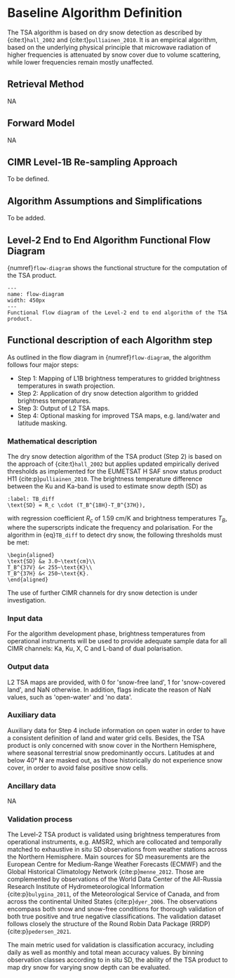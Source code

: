 # Baseline Algorithm Definition

The TSA algorithm is based on dry snow detection as described by {cite:t}`hall_2002` and {cite:t}`pulliainen_2010`. It is an empirical algorithm, based on the underlying physical principle that microwave radiation of higher frequencies is attenuated by snow cover due to volume scattering, while lower frequencies remain mostly unaffected.

## Retrieval Method

NA


## Forward Model

NA


## CIMR Level-1B Re-sampling Approach

To be defined.


## Algorithm Assumptions and Simplifications

To be added.


## Level-2 End to End Algorithm Functional Flow Diagram

{numref}`flow-diagram` shows the functional structure for the computation of the TSA product.

```{figure} ./figures/L2-algorithm.png
--- 
name: flow-diagram
width: 450px
---
Functional flow diagram of the Level-2 end to end algorithm of the TSA product.
```

## Functional description of each Algorithm step

As outlined in the flow diagram in {numref}`flow-diagram`, the algorithm follows four major steps: 

* Step 1: Mapping of L1B brightness temperatures to gridded brightness temperatures in swath projection.
* Step 2: Application of dry snow detection algorithm to gridded brightness temperatures.
* Step 3: Output of L2 TSA maps.
* Step 4: Optional masking for improved TSA maps, e.g. land/water and latitude masking.

### Mathematical description

The dry snow detection algorithm of the TSA product (Step 2) is based on the approach of {cite:t}`hall_2002` but applies updated empirically derived thresholds as implemented for the EUMETSAT H SAF snow status product H11 {cite:p}`pulliainen_2010`. The brightness temperature difference between the Ku and Ka-band is used to estimate snow depth (SD) as

```{math}
:label: TB_diff
\text{SD} = R_c \cdot (T_B^{18H}-T_B^{37H}),
```

with regression coefficient $R_c$ of 1.59 cm/K and brightness temperatures $T_B$, where the superscripts indicate the frequency and polarisation.
For the algorithm in {eq}`TB_diff` to detect dry snow, the following thresholds must be met:

```{math}
\begin{aligned}
\text{SD} &≥ 3.0~\text{cm}\\
T_B^{37V} &< 255~\text{K}\\
T_B^{37H} &< 250~\text{K}.
\end{aligned}
```

The use of further CIMR channels for dry snow detection is under investigation.

### Input data

For the algorithm development phase, brightness temperatures from operational instruments will be used to provide adequate sample data for all CIMR channels: Ka, Ku, X, C and L-band of dual polarisation.

### Output data

L2 TSA maps are provided, with 0 for 'snow-free land', 1 for 'snow-covered land', and NaN otherwise. In addition, flags indicate the reason of NaN values, such as 'open-water' and 'no data'.

### Auxiliary data

Auxiliary data for Step 4 include information on open water in order to have a consistent definition of land and water grid cells. Besides, the TSA product is only concerned with snow cover in the Northern Hemisphere, where seasonal terrestrial snow predominantly occurs. Latitudes at and below 40° N are masked out, as those historically do not experience snow cover, in order to avoid false positive snow cells.

### Ancillary data

NA

### Validation process

The Level-2 TSA product is validated using brightness temperatures from operational instruments, e.g. AMSR2, which are collocated and temporally matched to exhaustive in situ SD observations from weather stations across the Northern Hemisphere.
Main sources for SD measurements are the European Centre for Medium-Range Weather Forecasts (ECMWF) and the Global Historical Climatology Network {cite:p}`menne_2012`. Those are complemented by observations of the World Data Center of the All-Russia Research Institute of Hydrometeorological Information {cite:p}`bulygina_2011`, of the Meteorological Service of Canada, and from across the continental United States {cite:p}`dyer_2006`. The observations encompass both snow and snow-free conditions for thorough validation of both true positive and true negative classifications. The validation dataset follows closely the structure of the Round Robin Data Package (RRDP) {cite:p}`pedersen_2021`.

The main metric used for validation is classification accuracy, including daily as well as monthly and total mean accuracy values.
By binning observation classes according to in situ SD, the ability of the TSA product to map dry snow for varying snow depth can be evaluated.



